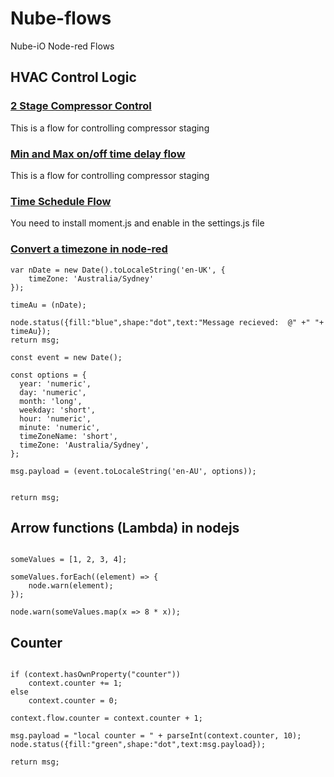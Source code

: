 # Nube-flows
Nube-iO Node-red Flows


## HVAC Control Logic

### [2 Stage Compressor Control ](https://github.com/NubeDev/nude-flows/blob/master/HVAC-2StageCompControl.md)

This is a flow for controlling compressor staging


### [Min and Max on/off time delay flow ](https://github.com/NubeDev/nude-flows/blob/master/MinMax%20Time%20Delay.md)

This is a flow for controlling compressor staging




### [Time Schedule Flow ](https://github.com/NubeDev/nube-flows/blob/master/timeScheduleFlow.md)

You need to install moment.js and enable in the settings.js file



### [Convert a timezone in node-red ](https://github.com/NubeDev/nube-flows/blob/master/convertTimeZoneFlow.md)

```
var nDate = new Date().toLocaleString('en-UK', {
    timeZone: 'Australia/Sydney'
});

timeAu = (nDate);

node.status({fill:"blue",shape:"dot",text:"Message recieved:  @" +" "+ timeAu});
return msg;

```

```
const event = new Date();

const options = {
  year: 'numeric',
  day: 'numeric',
  month: 'long',
  weekday: 'short',
  hour: 'numeric',
  minute: 'numeric',
  timeZoneName: 'short',
  timeZone: 'Australia/Sydney',
};

msg.payload = (event.toLocaleString('en-AU', options));


return msg;

```



## Arrow functions (Lambda) in nodejs

```

someValues = [1, 2, 3, 4];

someValues.forEach((element) => {
    node.warn(element);
});

node.warn(someValues.map(x => 8 * x));

```

## Counter

```

if (context.hasOwnProperty("counter"))
	context.counter += 1;
else
	context.counter = 0;

context.flow.counter = context.counter + 1;

msg.payload = "local counter = " + parseInt(context.counter, 10);
node.status({fill:"green",shape:"dot",text:msg.payload});

return msg;

```


